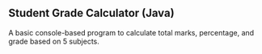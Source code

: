 ## Student Grade Calculator (Java)
A basic console-based program to calculate total marks, percentage, and grade based on 5 subjects.
